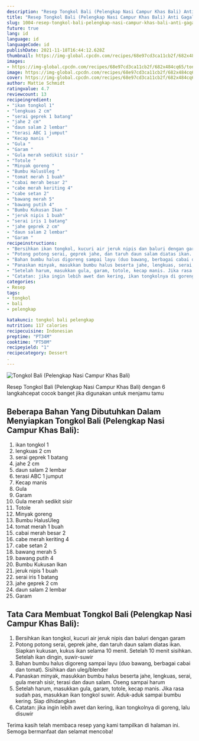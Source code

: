 ```yaml
---
description: "Resep Tongkol Bali (Pelengkap Nasi Campur Khas Bali) Anti Gagal"
title: "Resep Tongkol Bali (Pelengkap Nasi Campur Khas Bali) Anti Gagal"
slug: 1004-resep-tongkol-bali-pelengkap-nasi-campur-khas-bali-anti-gagal
future: true
lang: id
language: id
languageCode: id
publishDate: 2021-11-18T16:44:12.628Z 
thumbnail: https://img-global.cpcdn.com/recipes/68e97cd3ca11cb2f/682x484cq65/tongkol-bali-pelengkap-nasi-campur-khas-bali-foto-resep-utama.png
images:
- https://img-global.cpcdn.com/recipes/68e97cd3ca11cb2f/682x484cq65/tongkol-bali-pelengkap-nasi-campur-khas-bali-foto-resep-utama.png
image: https://img-global.cpcdn.com/recipes/68e97cd3ca11cb2f/682x484cq65/tongkol-bali-pelengkap-nasi-campur-khas-bali-foto-resep-utama.png
cover: https://img-global.cpcdn.com/recipes/68e97cd3ca11cb2f/682x484cq65/tongkol-bali-pelengkap-nasi-campur-khas-bali-foto-resep-utama.png
author: Mattie Schmidt
ratingvalue: 4.7
reviewcount: 13
recipeingredient:
- "ikan tongkol 1"
- "lengkuas 2 cm"
- "serai geprek 1 batang"
- "jahe 2 cm"
- "daun salam 2 lembar"
- "terasi ABC 1 jumput"
- "Kecap manis "
- "Gula "
- "Garam "
- "Gula merah sedikit sisir "
- "Totole "
- "Minyak goreng "
- "Bumbu HalusUleg "
- "tomat merah 1 buah"
- "cabai merah besar 2"
- "cabe merah keriting 4"
- "cabe setan 2"
- "bawang merah 5"
- "bawang putih 4"
- "Bumbu Kukusan Ikan "
- "jeruk nipis 1 buah"
- "serai iris 1 batang"
- "jahe geprek 2 cm"
- "daun salam 2 lembar"
- "Garam "
recipeinstructions:
- "Bersihkan ikan tongkol, kucuri air jeruk nipis dan baluri dengan garam"
- "Potong potong serai, geprek jahe, dan taruh daun salam diatas ikan. Siapkan kukusan, kukus ikan selama 10 menit. Setelah 10 menit sisihkan. Setelah ikan dingin, suwir-suwir"
- "Bahan bumbu halus digoreng sampai layu (duo bawang, berbagai cabai dan tomat). Sisihkan dan uleg/blender"
- "Panaskan minyak, masukkan bumbu halus beserta jahe, lengkuas, serai, gula merah sisir, terasi dan daun salam. Oseng sampai harum"
- "Setelah harum, masukkan gula, garam, totole, kecap manis. Jika rasa sudah pas, masukkan ikan tongkol suwir. Aduk-aduk sampai bumbu kering. Siap dihidangkan"
- "Catatan: jika ingin lebih awet dan kering, ikan tongkolnya di goreng, lalu disuwir"
categories:
- Resep
tags:
- tongkol
- bali
- pelengkap

katakunci: tongkol bali pelengkap 
nutrition: 117 calories
recipecuisine: Indonesian
preptime: "PT34M"
cooktime: "PT50M"
recipeyield: "1"
recipecategory: Dessert
. 
---
```



![Tongkol Bali (Pelengkap Nasi Campur Khas Bali)](https://img-global.cpcdn.com/recipes/68e97cd3ca11cb2f/682x484cq65/tongkol-bali-pelengkap-nasi-campur-khas-bali-foto-resep-utama.png)

Resep Tongkol Bali (Pelengkap Nasi Campur Khas Bali)    dengan 6 langkahcepat cocok banget jika digunakan untuk menjamu tamu

<!--inarticleads1-->

## Beberapa Bahan Yang Dibutuhkan Dalam Menyiapkan Tongkol Bali (Pelengkap Nasi Campur Khas Bali):

1. ikan tongkol 1
1. lengkuas 2 cm
1. serai geprek 1 batang
1. jahe 2 cm
1. daun salam 2 lembar
1. terasi ABC 1 jumput
1. Kecap manis 
1. Gula 
1. Garam 
1. Gula merah sedikit sisir 
1. Totole 
1. Minyak goreng 
1. Bumbu HalusUleg 
1. tomat merah 1 buah
1. cabai merah besar 2
1. cabe merah keriting 4
1. cabe setan 2
1. bawang merah 5
1. bawang putih 4
1. Bumbu Kukusan Ikan 
1. jeruk nipis 1 buah
1. serai iris 1 batang
1. jahe geprek 2 cm
1. daun salam 2 lembar
1. Garam 



<!--inarticleads2-->

## Tata Cara Membuat Tongkol Bali (Pelengkap Nasi Campur Khas Bali):

1. Bersihkan ikan tongkol, kucuri air jeruk nipis dan baluri dengan garam
1. Potong potong serai, geprek jahe, dan taruh daun salam diatas ikan. Siapkan kukusan, kukus ikan selama 10 menit. Setelah 10 menit sisihkan. Setelah ikan dingin, suwir-suwir
1. Bahan bumbu halus digoreng sampai layu (duo bawang, berbagai cabai dan tomat). Sisihkan dan uleg/blender
1. Panaskan minyak, masukkan bumbu halus beserta jahe, lengkuas, serai, gula merah sisir, terasi dan daun salam. Oseng sampai harum
1. Setelah harum, masukkan gula, garam, totole, kecap manis. Jika rasa sudah pas, masukkan ikan tongkol suwir. Aduk-aduk sampai bumbu kering. Siap dihidangkan
1. Catatan: jika ingin lebih awet dan kering, ikan tongkolnya di goreng, lalu disuwir




Terima kasih telah membaca resep yang kami tampilkan di halaman ini. Semoga bermanfaat dan selamat mencoba!
